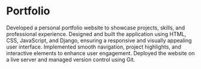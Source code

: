 # Portfolio
Developed a personal portfolio website to showcase projects, skills, and professional experience. Designed and built the application using HTML, CSS, JavaScript, and Django, ensuring a responsive and visually appealing user interface. Implemented smooth navigation, project highlights, and interactive elements to enhance user engagement. Deployed the website on a live server and managed version control using Git.
